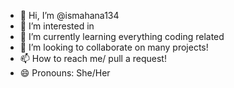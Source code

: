- 👋 Hi, I’m @ismahana134
- 👀 I’m interested in 
- 🌱 I’m currently learning everything coding related
- 💞️ I’m looking to collaborate on many projects!
- 📫 How to reach me/ pull a request!
- 😄 Pronouns: She/Her
  

<!---
ismahana134/ismahana134 is a ✨ special ✨ repository because its `README.md` (this file) appears on your GitHub profile.
You can click the Preview link to take a look at your changes.
--->
